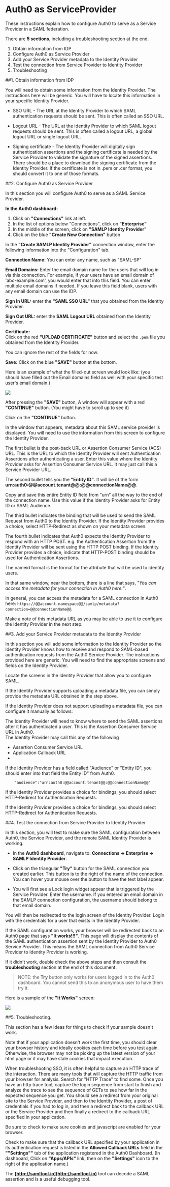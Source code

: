 # Auth0 as ServiceProvider 

These instructions explain how to configure Auth0 to serve as a Service Provider in a SAML federation.


There are **5 sections**, including a troubleshooting section at the end.

1. Obtain information from IDP
2. Configure Auth0 as Service Provider
3. Add your Service Provider metadata to the Identity Provider
4. Test the connection from Service Provider to Identity Provider
5. Troubleshooting


##1. Obtain information from IDP 

You will need to obtain some information from the Identity Provider.  The instructions here will be generic.  You will have to locate this information in your specific Identity Provider.

* SSO URL - The URL at the Identity Provider to which SAML authentication requests should be sent.  This is often called an SSO URL.

* Logout URL - The URL at the Identity Provider to which SAML logout requests should be sent.  This is often called a logout URL, a global logout URL or single logout URL.

* Signing certificate - The Identity Provider will digitally sign authentication assertions and the signing certificate is needed by the Service Provider to validate the signature of the signed assertions.  There should be a place to download the signing certificate from the Identity Provider.   If the certificate is not in .pem or .cer format, you should convert it to one of those formats.


##2. Configure Auth0 as Service Provider 

In this section you will configure Auth0 to serve as a SAML Service Provider.


**In the Auth0 dashboard:**

1. Click on **"Connections"** link at left.
2. In the list of options below "Connections", click on **"Enterprise"**
3. In the middle of the screen, click on **"SAMLP Identity Provider"**
4. Click on the blue **"Create New Connection"** button


In the **"Create SAMLP Identity Provider"** connection window, enter the following information into the "Configuration" tab.

**Connection Name:** You can enter any name, such as "SAML-SP"

**Email Domains:** Enter the email domain name for the users that will log in via this connection.
For example, if your users have an email domain of 'abc-example.com', you would enter that into this field. You can enter multiple email domains if needed.  If you leave this field blank, users with any email domain can use the IDP.

**Sign In URL:** enter the **"SAML SSO URL"** that you obtained from the Identity Provider.

**Sign Out URL:** enter the **SAML Logout URL** obtained from the Identity Provider.

**Certificate:**  
Click on the red **"UPLOAD CERTIFICATE"** button and select the `.pem` file you obtained from the Identity Provider.

You can ignore the rest of the fields for now.

**Save:** Click on the blue **"SAVE"** button at the bottom.

Here is an example of what the filled-out screen would look like: (you should have filled out the Email domains field as well with your specific test user's email domain.)

![](../media/articles/saml-sp-generic/saml-sp-generic1.png)


After pressing the **"SAVE"** button, A window will appear with a red **"CONTINUE"** button. (You might have to scroll up to see it) 

Click on the **"CONTINUE"** button. 

In the window that appears, metadata about this SAML  service provider  is displayed.  You will need to use the information from this screen to configure the Identity Provider.

The first bullet is the post-back URL or Assertion Consumer Service (ACS) URL.  This is the URL to which the Identity Provider will sent Authentication Assertions after authenticating a user.  Enter this value where the Identity Provider asks for Assertion Consumer Service URL.  It may just call this a Service Provider URL.

The second bullet tells you the **"Entity ID"**.  It will be of the form __urn:auth0:@@account.tenant@@:@@connectionName@@__.  

Copy and save this entire Entity ID field from "urn" all the way to the end of the connection name.  Use this value if the Identity Provider asks for Entity ID or SAML Audience.

The third bullet indicates the binding that will be used to send the SAML Request from Auth0 to the Identity Provider.    If the Identity Provider provides a choice, select HTTP-Redirect as shown on your metadata screen.

The fourth bullet indicates that Auth0 expects the Identity Provider to respond with an HTTP POST.  e.g. the Authentication Assertion from the Identity Provider will be sent using the HTTP POST binding.  If the Identity Provider provides a choice, indicate that HTTP-POST binding should be used for Authentication Assertions.

The nameid format is the format for the attribute that will be used to identify users.

In that same window, near the bottom, there is a line that says, _"You can access the metadata for your connection in Auth0 here:"_.  

In general, you can access the metadata for a SAML connection in Auth0 here: `https://@@account.namespace@@/samlp/metadata?connection=@@connectionName@@`.

Make a note of this metadata URL as you may be able to use it to configure the Identity Provider in the next step.


##3. Add your Service Provider metadata to the Identity Provider

In this section you will add some information to the Identity Provider  so the Identity Provider knows how to receive and respond to SAML-based authentication requests from the Auth0 Service Provider.  The instructions provided here are generic.  You will need to find the appropriate screens and fields on the Identity Provider.

Locate the screens in the Identity Provider that allow you to configure SAML.

If the Identity Provider supports uploading a metadata file, you can simply provide the metadata URL obtained in the step above.

If the Identity Provider does not support uploading a metadata file, you can configure it manually as follows:

The Identity Provider will need to know where to send the SAML assertions after it has authenticated a user.  This is the Assertion Consumer Service URL in Auth0.  
The Identity Provider may call this any of the following
* Assertion Consumer Service URL
* Application Callback URL
* 

If the Identity Provider has a field called "Audience" or "Entity ID", you should enter into that field the Entity ID" from Auth0.


````
    "audience":"urn:auth0:@@account.tenant@@:@@connectionName@@"
````

If the Identity Provider provides a choice for bindings, you should select HTTP-Redirect for Authentication Requests.

If the Identity Provider provides a choice for bindings, you should select HTTP-Redirect for Authentication Requests.


##4. Test the connection from Service Provider to Identity Provider

In this section, you will test to make sure the SAML configuration between Auth0, the Service Provider, and the remote SAML Identity Provider is working.



* In the **Auth0 dashboard**, navigate to:  __Connections -> Enterprise -> SAMLP Identity Provider__.

* Click on the triangular **"Try"** button for the SAML connection you created earlier.  This button is to the right of the name of the connection.  You can hover your mouse over the button to have the text label appear.

* You will first see a Lock login widget appear that is triggered by the Service Provider.  Enter the username.   If you entered an email domain in the SAMLP connection configuration, the username should belong to that email domain.   

You will then be redirected to the login screen of the Identity Provider.  Login with the credentials for a user that exists in the Identity Provider.

If the SAML configuration works, your browser will be redirected back to an Auth0 page that says __"It works!!!"__.  This page will display the contents of the SAML authentication assertion sent by the Identity Provider to Auth0 Service Provider.
This means the SAML connection from Auth0 Service Provider to Identity Provider is working.

If it didn't work, double check the above steps and then consult the **troubleshooting** section at the end of this document.

> NOTE: the **Try** button only works for users logged in to the Auth0 dashboard.  You cannot send this to an anonymous user to have them try it.

Here is a sample of the **"It Works"** screen:

![](../media/articles/saml-sp-generic/saml-auth0-9.png)


##5. Troubleshooting.

This section has a few ideas for things to check if your sample doesn't work.

Note that if your application doesn't work the first time, you should clear your browser history and ideally cookies each time before you test again.  Otherwise, the browser may not be picking up the latest version of your html page or it may have stale cookies that impact execution.

When troubleshooting SSO, it is often helpful to capture an HTTP trace of the interaction.  There are many tools that will capture the HTTP traffic from your browser for analysis.  Search for "HTTP Trace" to find some.  Once you have an http trace tool, capture the login sequence from start to finish and analyze the trace to see the sequence of GETs to see how far in the expected sequence you get.  You should see a redirect from your original site to the Service Provider, and then to the Identity Provider, a post of credentials if you had to log in, and then a redirect back to the callback URL or the Service Provider and then finally a redirect to the callback URL specified in your application.

Be sure to check to make sure cookies and javascript are enabled for your browser.

Check to make sure that the callback URL specified by your application in its authentication request is listed in the **Allowed Callback URLs** field in the __""Settings""__ tab of the application registered in the Auth0 Dashboard.  (In dashboard, Click on __"Apps/APIs"__ link, then on the __"Settings"__ icon to the right of the application name.)

The **[http://samltool.io](http://samltool.io)** tool can decode a SAML assertion and is a useful debugging tool.

